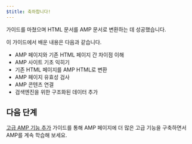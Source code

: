 ```yaml
---
$title: 축하합니다!
---
```


가이드를 마쳤으며 HTML 문서를 AMP 문서로 변환하는 데 성공했습니다.

이 가이드에서 배운 내용은 다음과 같습니다.

- AMP 페이지와 기존 HTML 페이지 간 차이점 이해
- AMP 사이트 기초 익히기
- 기존 HTML 페이지를 AMP HTML로 변환
- AMP 페이지 유효성 검사
- AMP 콘텐츠 연결
- 검색엔진을 위한 구조화된 데이터 추가


## 다음 단계

[고급 AMP 기능 추가](/ko/docs/fundamentals/add_advanced.html) 가이드를 통해 AMP 페이지에 더 많은 고급 기능을 구축하면서 AMP를 계속 학습해 보세요.
